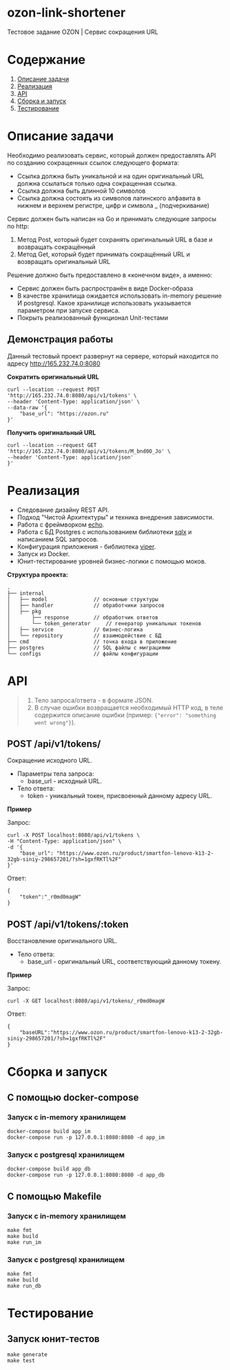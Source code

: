# ozon-link-shortener
Тестовое задание OZON | Cервис сокращения URL

<!-- ToC start -->
# Содержание

1. [Описание задачи](#Описание-задачи)
1. [Реализация](#Реализация)
1. [API](#API)
1. [Сборка и запуск](#Сборка-и-запуск)
1. [Тестирование](#Тестирование)
<!-- ToC end -->

# Описание задачи

Необходимо реализовать сервис, который должен предоставлять API по созданию сокращенных ссылок следующего формата:
- Ссылка должна быть уникальной и на один оригинальный URL должна ссылаться только одна сокращенная ссылка.
- Ссылка должна быть длинной 10 символов
- Ссылка должна состоять из символов латинского алфавита в нижнем и верхнем регистре, цифр и символа _ (подчеркивание)


Сервис должен быть написан на Go и принимать следующие запросы по http:
1. Метод Post, который будет сохранять оригинальный URL в базе и возвращать сокращённый
2. Метод Get, который будет принимать сокращённый URL и возвращать оригинальный URL

Решение должно быть предоставлено в «конечном виде», а именно:
- Сервис должен быть распространён в виде Docker-образа
- В качестве хранилища ожидается использовать in-memory решение И postgresql. Какое хранилище использовать указывается параметром при запуске сервиса.
- Покрыть реализованный функционал Unit-тестами

## Демонстрация работы

Данный тестовый проект развернут на сервере, который находится по адресу http://165.232.74.0:8080

**Сократить оригинальный URL**
```
curl --location --request POST 'http://165.232.74.0:8080/api/v1/tokens' \
--header 'Content-Type: application/json' \
--data-raw '{
    "base_url": "https://ozon.ru"
}'
```

**Получить оригинальный URL**
```
curl --location --request GET 'http://165.232.74.0:8080/api/v1/tokens/M_bnd0O_Jo' \
--header 'Content-Type: application/json'
}'
```



# Реализация

- Следование дизайну REST API.
- Подход "Чистой Архитектуры" и техника внедрения зависимости.
- Работа с фреймворком [echo](https://github.com/labstack/echo).
- Работа с БД Postgres с использованием библиотеки [sqlx](https://github.com/jmoiron/sqlx) и написанием SQL запросов.
- Конфигурация приложения - библиотека [viper](https://github.com/spf13/viper).
- Запуск из Docker.
- Юнит-тестирование уровней бизнес-логики с помощью моков.


**Структура проекта:**
```
.
├── internal
│   ├── model           	// основные структуры
│   ├── handler         	// обработчики запросов
│   ├── pkg
│       ├── response    	// обработчик ответов
│   	└── token_generator     // генератор уникальных токенов
│   ├── service         	// бизнес-логика
│   └── repository      	// взаимодействие с БД
├── cmd                 	// точка входа в приложение
├── postgres            	// SQL файлы с миграциями
└── configs             	// файлы конфигурации
```

# API

> 1) Тело запроса/ответа - в формате JSON.
> 2) В случае ошибки возвращается необходимый HTTP код, в теле содержится описание ошибки (пример: ```{"error": "something went wrong"}```).

## POST /api/v1/tokens/
Сокращение исходного URL.

- Параметры тела запроса:
    - base_url - исходный URL.
- Тело ответа:
    - token - уникальный токен, присвоенный данному адресу URL.

**Пример**

Запрос:

```
curl -X POST localhost:8080/api/v1/tokens \
-H "Content-Type: application/json" \
-d '{
	"base_url": "https://www.ozon.ru/product/smartfon-lenovo-k13-2-32gb-siniy-298657201/?sh=1gxfRKTl%2F"
}'
```

Ответ:

```
{
    "token":"_r0md0magW"
}
```

## POST /api/v1/tokens/:token
Восстановление оригинального URL.

- Тело ответа:
    - base_url - оригинальный URL, соответствующий данному токену.

**Пример**

Запрос:

```
curl -X GET localhost:8080/api/v1/tokens/_r0md0magW
```

Ответ:

```
{
    "baseURL":"https://www.ozon.ru/product/smartfon-lenovo-k13-2-32gb-siniy-298657201/?sh=1gxfRKTl%2F"
}
```

# Сборка и запуск
## С помощью docker-compose
### Запуск с in-memory хранилищем
```
docker-compose build app_im
docker-compose run -p 127.0.0.1:8080:8080 -d app_im
```
### Запуск с postgresql хранилищем
```
docker-compose build app_db
docker-compose run -p 127.0.0.1:8080:8080 -d app_db
```

## С помощью Makefile
### Запуск с in-memory хранилищем
```
make fmt
make build
make run_im
```
### Запуск с postgresql хранилищем
```
make fmt
make build
make run_db
```

# Тестирование
## Запуск юнит-тестов
```
make generate
make test
```
